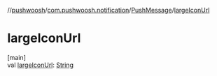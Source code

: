 //[pushwoosh](../../../index.md)/[com.pushwoosh.notification](../index.md)/[PushMessage](index.md)/[largeIconUrl](large-icon-url.md)

# largeIconUrl

[main]\
val [largeIconUrl](large-icon-url.md): [String](https://developer.android.com/reference/kotlin/java/lang/String.html)
